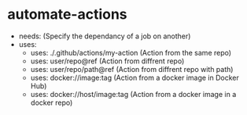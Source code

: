 # automate-actions

- needs: (Specify the dependancy of a job on another)
- uses:
  - uses: ./.github/actions/my-action (Action from the same repo)
  - uses: user/repo@ref (Action from diffrent repo)
  - uses: user/repo/path@ref (Action from diffrent repo with path)
  - uses: docker://image:tag (Action from a docker image in Docker Hub)
  - uses: docker://host/image:tag (Action from a docker image in a docker repo)
